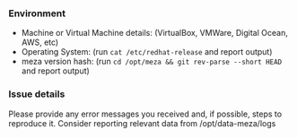 ### Environment

- Machine or Virtual Machine details: (VirtualBox, VMWare, Digital Ocean, AWS, etc)
- Operating System: (run `cat /etc/redhat-release` and report output)
- meza version hash: (run `cd /opt/meza && git rev-parse --short HEAD` and report output)

### Issue details

Please provide any error messages you received and, if possible, steps to reproduce it. Consider reporting relevant data from /opt/data-meza/logs
